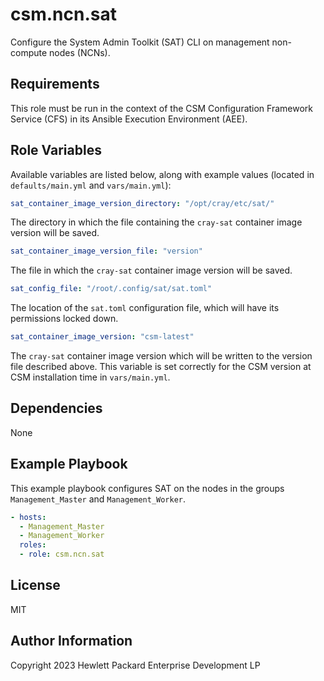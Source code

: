 csm.ncn.sat
===========

Configure the System Admin Toolkit (SAT) CLI on management non-compute nodes (NCNs).

Requirements
------------

This role must be run in the context of the CSM Configuration
Framework Service (CFS) in its Ansible Execution Environment (AEE).

Role Variables
--------------

Available variables are listed below, along with example values (located in
`defaults/main.yml` and `vars/main.yml`):

```yaml
sat_container_image_version_directory: "/opt/cray/etc/sat/"
```

The directory in which the file containing the `cray-sat` container image
version will be saved.

```yaml
sat_container_image_version_file: "version"
```

The file in which the `cray-sat` container image version will be saved.

```yaml
sat_config_file: "/root/.config/sat/sat.toml"
```

The location of the `sat.toml` configuration file, which will have its
permissions locked down.

```yaml
sat_container_image_version: "csm-latest"
```

The `cray-sat` container image version which will be written to the version
file described above. This variable is set correctly for the CSM version at CSM
installation time in `vars/main.yml`.

Dependencies
------------

None

Example Playbook
----------------

This example playbook configures SAT on the nodes in the groups `Management_Master` and
`Management_Worker`.

```yaml
- hosts:
  - Management_Master
  - Management_Worker
  roles:
  - role: csm.ncn.sat
```

License
-------

MIT

Author Information
------------------

Copyright 2023 Hewlett Packard Enterprise Development LP
